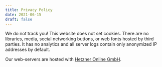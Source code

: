 ```yaml
---
title: Privacy Policy
date: 2021-06-15
draft: false
---
```


We do not track you! This website does not set cookies. There are no libraries, media, social networking buttons, or web fonts hosted by third parties. It has no analytics and all server logs contain only anonymized IP addresses by default.

Our web-servers are hosted with [Hetzner Online GmbH](https://www.hetzner.com/).
